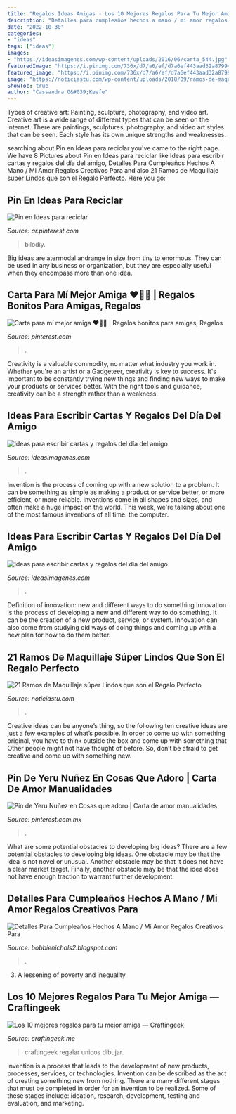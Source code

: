 ```yaml
---
title: "Regalos Ideas Amigas - Los 10 Mejores Regalos Para Tu Mejor Amiga — Craftingeek"
description: "Detalles para cumpleaños hechos a mano / mi amor regalos creativos para"
date: "2022-10-30"
categories:
- "ideas"
tags: ["ideas"]
images:
- "https://ideasimagenes.com/wp-content/uploads/2016/06/carta_544.jpg"
featuredImage: "https://i.pinimg.com/736x/d7/a6/ef/d7a6ef443aad32a87994510af515e0d9.jpg"
featured_image: "https://i.pinimg.com/736x/d7/a6/ef/d7a6ef443aad32a87994510af515e0d9.jpg"
image: "https://noticiastu.com/wp-content/uploads/2018/09/ramos-de-maquillaje-7.jpg"
ShowToc: true
author: "Cassandra O&#039;Keefe"
---
```



Types of creative art: Painting, sculpture, photography, and video art.
Creative art is a wide range of different types that can be seen on the internet. There are paintings, sculptures, photography, and video art styles that can be seen. Each style has its own unique strengths and weaknesses.

	

		
searching about Pin en Ideas para reciclar you've came to the right page. We have 8 Pictures about Pin en Ideas para reciclar like Ideas para escribir cartas y regalos del día del amigo, Detalles Para Cumpleaños Hechos A Mano / Mi Amor Regalos Creativos Para and also 21 Ramos de Maquillaje súper Lindos que son el Regalo Perfecto. Here you go:
		
    
## Pin En Ideas Para Reciclar

<img loading=lazy src="https://i.pinimg.com/736x/0d/2b/d3/0d2bd3b6745f50569d7334794ec7f409.jpg" onerror="this.onerror=null;this.src='https://tse2.mm.bing.net/th?id=OIP.EkQSndkZ4qNZBLV7iHtqkwHaNJ&amp;pid=15.1';" alt="Pin en Ideas para reciclar">

_Source: ar.pinterest.com_

>bilodiy. 

	

Big ideas are atermodal andrange in size from tiny to enormous. They can be used in any business or organization, but they are especially useful when they encompass more than one idea. 

    
## Carta Para Mí Mejor Amiga ♥️🤞🏻 | Regalos Bonitos Para Amigas, Regalos

<img loading=lazy src="https://i.pinimg.com/736x/d7/a6/ef/d7a6ef443aad32a87994510af515e0d9.jpg" onerror="this.onerror=null;this.src='https://tse1.mm.bing.net/th?id=OIP.zAAabOe_O6AKIYpJp7I4HAHaJ3&amp;pid=15.1';" alt="Carta para mí mejor amiga ♥️🤞🏻 | Regalos bonitos para amigas, Regalos">

_Source: pinterest.com_

>. 

	

Creativity is a valuable commodity, no matter what industry you work in. Whether you're an artist or a Gadgeteer, creativity is key to success. It's important to be constantly trying new things and finding new ways to make your products or services better. With the right tools and guidance, creativity can be a strength rather than a weakness.

    
## Ideas Para Escribir Cartas Y Regalos Del Día Del Amigo

<img loading=lazy src="https://ideasimagenes.com/wp-content/uploads/2016/06/carta_544.jpg" onerror="this.onerror=null;this.src='https://tse3.mm.bing.net/th?id=OIP.JkoQ45LVRa6dusDtZLzO9wHaDt&amp;pid=15.1';" alt="Ideas para escribir cartas y regalos del día del amigo">

_Source: ideasimagenes.com_

>. 

	

Invention is the process of coming up with a new solution to a problem. It can be something as simple as making a product or service better, or more efficient, or more reliable. Inventions come in all shapes and sizes, and often make a huge impact on the world. This week, we're talking about one of the most famous inventions of all time: the computer.

    
## Ideas Para Escribir Cartas Y Regalos Del Día Del Amigo

<img loading=lazy src="https://ideasimagenes.com/wp-content/uploads/2016/06/a-9.jpg" onerror="this.onerror=null;this.src='https://tse1.mm.bing.net/th?id=OIP.FcJ7s4QMIwwGKqRZ9LYUswHaJ3&amp;pid=15.1';" alt="Ideas para escribir cartas y regalos del día del amigo">

_Source: ideasimagenes.com_

>. 

	

Definition of innovation: new and different ways to do something
Innovation is the process of developing a new and different way to do something. It can be the creation of a new product, service, or system. Innovation can also come from studying old ways of doing things and coming up with a new plan for how to do them better.

    
## 21 Ramos De Maquillaje Súper Lindos Que Son El Regalo Perfecto

<img loading=lazy src="https://noticiastu.com/wp-content/uploads/2018/09/ramos-de-maquillaje-7.jpg" onerror="this.onerror=null;this.src='https://tse4.mm.bing.net/th?id=OIP.hL5mf-k7fGW5L2WC1UdIbgHaJ4&amp;pid=15.1';" alt="21 Ramos de Maquillaje súper Lindos que son el Regalo Perfecto">

_Source: noticiastu.com_

>. 

	

Creative ideas can be anyone’s thing, so the following ten creative ideas are just a few examples of what’s possible. In order to come up with something original, you have to think outside the box and come up with something that Other people might not have thought of before. So, don’t be afraid to get creative and come up with something new.

    
## Pin De Yeru Nuñez En Cosas Que Adoro | Carta De Amor Manualidades

<img loading=lazy src="https://i.pinimg.com/736x/3e/ec/f7/3eecf7ae99d94b4987a1ebf4886be54f.jpg" onerror="this.onerror=null;this.src='https://tse4.mm.bing.net/th?id=OIP.amxWRbQ7JN6X4wOrIePQUgHaJ3&amp;pid=15.1';" alt="Pin de Yeru Nuñez en Cosas que adoro | Carta de amor manualidades">

_Source: pinterest.com.mx_

>. 

	

What are some potential obstacles to developing big ideas?
There are a few potential obstacles to developing big ideas. One obstacle may be that the idea is not novel or unusual. Another obstacle may be that it does not have a clear market target. Finally, another obstacle may be that the idea does not have enough traction to warrant further development.

    
## Detalles Para Cumpleaños Hechos A Mano / Mi Amor Regalos Creativos Para

<img loading=lazy src="https://i.pinimg.com/originals/76/0d/e0/760de046cb460d6f908c3df4e6f326c4.jpg" onerror="this.onerror=null;this.src='https://tse1.mm.bing.net/th?id=OIP.78jnlP6A4DN77YtT49O8tAHaNK&amp;pid=15.1';" alt="Detalles Para Cumpleaños Hechos A Mano / Mi Amor Regalos Creativos Para">

_Source: bobbienichols2.blogspot.com_

>. 

	

3. A lessening of poverty and inequality 

    
## Los 10 Mejores Regalos Para Tu Mejor Amiga — Craftingeek

<img loading=lazy src="https://i2.wp.com/craftingeek.me/wp-content/uploads/2018/02/los-10-mejores-regalos-para-tu-mejor-amiga.jpg?ssl=1" onerror="this.onerror=null;this.src='https://tse3.mm.bing.net/th?id=OIP.oicDGxZmN4hjsAjaSYXsoAHaPm&amp;pid=15.1';" alt="Los 10 mejores regalos para tu mejor amiga — Craftingeek">

_Source: craftingeek.me_

>craftingeek regalar unicos dibujar. 

	

invention is a process that leads to the development of new products, processes, services, or technologies. Invention can be described as the act of creating something new from nothing. There are many different stages that must be completed in order for an invention to be realized. Some of these stages include: ideation, research, development, testing and evaluation, and marketing.

